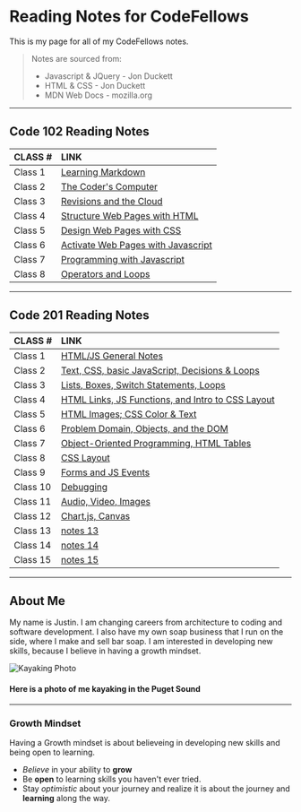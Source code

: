 # Reading Notes for CodeFellows

This is my page for all of my CodeFellows notes.
>Notes are sourced from:
>
>- Javascript & JQuery - Jon Duckett
>- HTML & CSS - Jon Duckett
>- MDN Web Docs - mozilla.org

---

## Code 102 Reading Notes

|CLASS #|LINK|
|:---|:---|
|Class 1|[Learning Markdown](./102notes/learningmarkdownnotes.md)|
|Class 2|[The Coder's Computer](./102notes/thecoderscomputer.md)|
|Class 3|[Revisions and the Cloud](./102notes/github.md)|
|Class 4|[Structure Web Pages with HTML](./102notes/structurehtml.md)|
|Class 5|[Design Web Pages with CSS](./102notes/designcss.md)|
|Class 6|[Activate Web Pages with Javascript](./102notes/activatejava.md)|
|Class 7|[Programming with Javascript](./102notes/programmingjava.md)|
|Class 8|[Operators and Loops](./102notes/operatorsloops.md)|

---

## Code 201 Reading Notes

|CLASS #|LINK|
|:---|:---|
|Class 1|[HTML/JS General Notes](./201notes/201-class-01.md)|
|Class 2|[Text, CSS, basic JavaScript, Decisions & Loops](./201notes/201-class-02.md)|
|Class 3|[Lists, Boxes, Switch Statements, Loops](./201notes/201-class-03.md)|
|Class 4|[HTML Links, JS Functions, and Intro to CSS Layout](./201notes/201-class-04.md)|
|Class 5|[HTML Images; CSS Color & Text](./201notes/201-class-05.md)|
|Class 6|[Problem Domain, Objects, and the DOM](./201notes/201-class-06.md)|
|Class 7|[Object-Oriented Programming, HTML Tables](./201notes/201-class-07.md)|
|Class 8|[CSS Layout](./201notes/201-class-08.md)|
|Class 9|[Forms and JS Events](./201notes/201-class-09.md)|
|Class 10|[Debugging](./201notes/201-class-10.md)|
|Class 11|[Audio, Video, Images](./201notes/201-class-11.md)|
|Class 12|[Chart.js, Canvas](./201notes/201-class-12.md)|
|Class 13|[notes 13](notes13.md)|
|Class 14|[notes 14](notes14.md)|
|Class 15|[notes 15](notes15.md)|

---

## About Me

My name is Justin.  I am changing careers from architecture to coding and software development.  I also have my own soap business that I run on the side, where I make and sell bar soap.  I am interested in developing new skills, because I believe in having a growth mindset.

![Kayaking Photo](https://scontent-sea1-1.xx.fbcdn.net/v/t1.6435-9/121549527_10217143952062726_2814038383146855609_n.jpg?_nc_cat=105&ccb=1-3&_nc_sid=174925&_nc_ohc=dBlUCaM3B-kAX_7FUNu&_nc_oc=AQnhnMYBlvUQviH8X71n2cGDT1uI3nLdvKmO1bELGAT2ilT0WbdcqKLGdgWmSSnOxI4&_nc_ht=scontent-sea1-1.xx&oh=2e1b333d598fbbf3d46254770364bfa8&oe=60F1ECAE)

#### Here is a photo of me kayaking in the Puget Sound

---

### Growth Mindset

Having a Growth mindset is about believeing in developing new skills and being open to learning.

- *Believe* in your ability to **grow**
- Be **open** to learning skills you haven't ever tried.
- Stay *optimistic* about your journey and realize it is about the journey and **learning** along the way.
